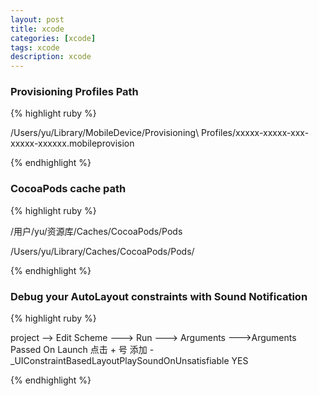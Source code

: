 ```yaml
---
layout: post
title: xcode
categories: [xcode]
tags: xcode
description: xcode
---
```


<h3>Provisioning Profiles Path</h3>

{% highlight ruby %}

/Users/yu/Library/MobileDevice/Provisioning\ Profiles/xxxxx-xxxxx-xxx-xxxxx-xxxxxx.mobileprovision

{% endhighlight %}

<h3>CocoaPods cache path</h3>

{% highlight ruby %}

/用户/yu/资源库/Caches/CocoaPods/Pods

/Users/yu/Library/Caches/CocoaPods/Pods/

{% endhighlight %}


<h3>Debug your AutoLayout constraints with Sound Notification</h3>

{% highlight ruby %}

project --> Edit Scheme ---> Run ---> Arguments --->Arguments Passed On Launch 点击 + 号
添加
-_UIConstraintBasedLayoutPlaySoundOnUnsatisfiable YES

{% endhighlight %}
